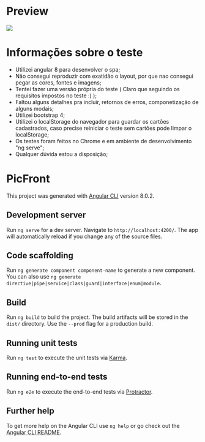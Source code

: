 # Preview

![](https://s3.gifyu.com/images/teste.gif)

# Informações sobre o teste

- Utilizei angular 8 para desenvolver o spa;
- Não consegui reproduzir com exatidão o layout, por que nao consegui pegar as cores, fontes e imagens;
- Tentei fazer uma versão própria do teste ( Claro que seguindo os requisitos impostos no teste :) );
- Faltou alguns detalhes pra incluir, retornos de erros, componetização de alguns modais;
- Utilizei bootstrap 4;
- Utilizei o localStorage do navegador para guardar os cartões cadastrados, caso precise reiniciar o teste sem cartões
  pode limpar o localStorage;
- Os testes foram feitos no Chrome e em ambiente de desenvolvimento "ng serve";
- Qualquer dúvida estou a disposição;

# PicFront

This project was generated with [Angular CLI](https://github.com/angular/angular-cli) version 8.0.2.

## Development server

Run `ng serve` for a dev server. Navigate to `http://localhost:4200/`. The app will automatically reload if you change any of the source files.

## Code scaffolding

Run `ng generate component component-name` to generate a new component. You can also use `ng generate directive|pipe|service|class|guard|interface|enum|module`.

## Build

Run `ng build` to build the project. The build artifacts will be stored in the `dist/` directory. Use the `--prod` flag for a production build.

## Running unit tests

Run `ng test` to execute the unit tests via [Karma](https://karma-runner.github.io).

## Running end-to-end tests

Run `ng e2e` to execute the end-to-end tests via [Protractor](http://www.protractortest.org/).

## Further help

To get more help on the Angular CLI use `ng help` or go check out the [Angular CLI README](https://github.com/angular/angular-cli/blob/master/README.md).
